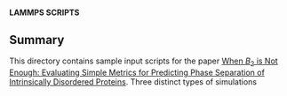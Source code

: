 #### LAMMPS SCRIPTS

## Summary
This directory contains sample input scripts for the paper [When $B_2$ is Not Enough: Evaluating Simple Metrics for Predicting Phase Separation of Intrinsically Disordered Proteins](https://doi.org/10.48550/arXiv.2507.12312).
Three distinct types of simulations

